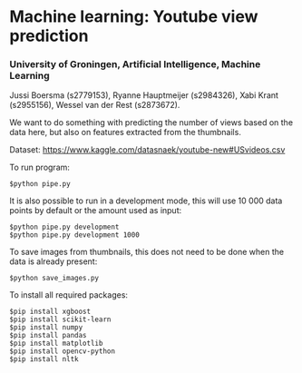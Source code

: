# Machine learning: Youtube view prediction
### University of Groningen, Artificial Intelligence, Machine Learning
Jussi Boersma (s2779153), Ryanne Hauptmeijer (s2984326), Xabi Krant (s2955156), Wessel van der Rest (s2873672).

We want to do something with predicting the number of views based on the data here, but also on features extracted from the thumbnails.

Dataset: https://www.kaggle.com/datasnaek/youtube-new#USvideos.csv

To run program:
```
$python pipe.py
```

It is also possible to run in a development mode, this will use 10 000 data points by default or the amount used as input: 
```
$python pipe.py development
$python pipe.py development 1000
```

To save images from thumbnails, this does not need to be done when the data is already present:
```
$python save_images.py
```

To install all required packages:
```
$pip install xgboost
$pip install scikit-learn
$pip install numpy
$pip install pandas
$pip install matplotlib
$pip install opencv-python
$pip install nltk
```
